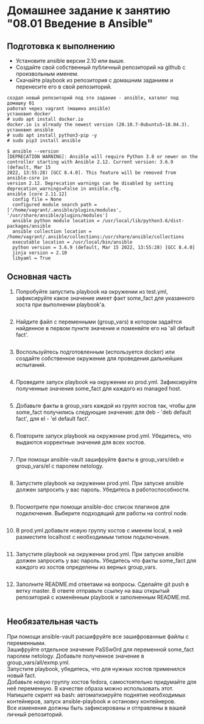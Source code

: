 # Домашнее задание к занятию "08.01 Введение в Ansible"

## Подготовка к выполнению  
- Установите ansible версии 2.10 или выше.  
- Создайте свой собственный публичный репозиторий на github с произвольным именем.  
- Скачайте playbook из репозитория с домашним заданием и перенесите его в свой репозиторий.  
```
создал новый репозиторий под это задание - ansible, каталог под домашку 01
работал через vagrant (машина ansible)
установил docker
# sudo apt install docker.io
docker.io is already the newest version (20.10.7-0ubuntu5~18.04.3).
установил ansible
# sudo apt install python3-pip -y
# sudo pip3 install ansible

$ ansible --version
[DEPRECATION WARNING]: Ansible will require Python 3.8 or newer on the
controller starting with Ansible 2.12. Current version: 3.6.9 (default, Mar 15
2022, 13:55:28) [GCC 8.4.0]. This feature will be removed from ansible-core in
version 2.12. Deprecation warnings can be disabled by setting
deprecation_warnings=False in ansible.cfg.
ansible [core 2.11.12]
  config file = None
  configured module search path = ['/home/vagrant/.ansible/plugins/modules', '/usr/share/ansible/plugins/modules']
  ansible python module location = /usr/local/lib/python3.6/dist-packages/ansible
  ansible collection location = /home/vagrant/.ansible/collections:/usr/share/ansible/collections
  executable location = /usr/local/bin/ansible
  python version = 3.6.9 (default, Mar 15 2022, 13:55:28) [GCC 8.4.0]
  jinja version = 2.10
  libyaml = True
```

## Основная часть  
1. Попробуйте запустить playbook на окружении из test.yml, зафиксируйте какое значение имеет факт some_fact для указанного хоста при выполнении playbook'a.  
```

```
2. Найдите файл с переменными (group_vars) в котором задаётся найденное в первом пункте значение и поменяйте его на 'all default fact'.  
```

```
3. Воспользуйтесь подготовленным (используется docker) или создайте собственное окружение для проведения дальнейших испытаний.  
```

```
4. Проведите запуск playbook на окружении из prod.yml. Зафиксируйте полученные значения some_fact для каждого из managed host.  
```

```
5. Добавьте факты в group_vars каждой из групп хостов так, чтобы для some_fact получились следующие значения: для deb - 'deb default fact', для el - 'el default fact'.  
```

```
6. Повторите запуск playbook на окружении prod.yml. Убедитесь, что выдаются корректные значения для всех хостов.  
```

```
7. При помощи ansible-vault зашифруйте факты в group_vars/deb и group_vars/el с паролем netology.  
```

```
8. Запустите playbook на окружении prod.yml. При запуске ansible должен запросить у вас пароль. Убедитесь в работоспособности.  
```

```
9. Посмотрите при помощи ansible-doc список плагинов для подключения. Выберите подходящий для работы на control node.  
```

```
10. В prod.yml добавьте новую группу хостов с именем local, в ней разместите localhost с необходимым типом подключения.  
```

```
11. Запустите playbook на окружении prod.yml. При запуске ansible должен запросить у вас пароль. Убедитесь что факты some_fact для каждого из хостов определены из верных group_vars.  
```

```
12. Заполните README.md ответами на вопросы. Сделайте git push в ветку master. В ответе отправьте ссылку на ваш открытый репозиторий с изменённым playbook и заполненным README.md.  
```

```

## Необязательная часть  
При помощи ansible-vault расшифруйте все зашифрованные файлы с переменными.  
Зашифруйте отдельное значение PaSSw0rd для переменной some_fact паролем netology. Добавьте полученное значение в group_vars/all/exmp.yml.  
Запустите playbook, убедитесь, что для нужных хостов применился новый fact.  
Добавьте новую группу хостов fedora, самостоятельно придумайте для неё переменную. В качестве образа можно использовать этот.  
Напишите скрипт на bash: автоматизируйте поднятие необходимых контейнеров, запуск ansible-playbook и остановку контейнеров.  
Все изменения должны быть зафиксированы и отправлены в вашей личный репозиторий.  
